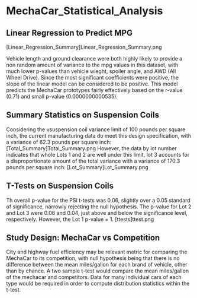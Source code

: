 # MechaCar_Statistical_Analysis

## Linear Regression to Predict MPG

[Linear_Regression_Summary]Linear_Regression_Summary.png

Vehicle length and ground clearance were both highly likely to provide a non random amount of variance to the mpg values in this dataset, with much lower p-values than vehicle wieght, spoiler angle, and AWD (All Wheel Drive). Since the most significant coefficients were positive, the slope of the linear model can be considered to be positive. This model predicts the MechaCar prototypes fairly effectively based on the r-value (0.71) and small p-value (0.0000000000535).

## Summary Statistics on Suspension Coils

Considering the vsuspension coil variance limit of 100 pounds per square inch, the current manufacturing data do meet this design specification, with a variance of 62.3 pounds per square inch:
[Total_Summary]Total_Summary.png
However, the data by lot number indicates that whole Lots 1 and 2 are well under this limit, lot 3 accounts for a disproportionate amount of the total variance with a variance of 170.3 pounds per square inch: 
[Lot_Summary]Lot_Summary.png

## T-Tests on Suspension Coils

Th overall p-value for the PSI t-tests was 0.06, slightly over a 0.05 standard of significance, narrowly rejecting the null hypothesis. The p-value for Lot 2 and Lot 3 were 0.06 and 0.04, just above and below the significance level, respectively. However, the Lot 1 p-value = 1.
[ttests]ttest.png

## Study Design: MechaCar vs Competition

City and highway fuel efficiency may be relevant metric for comparing the MechaCar to its competition, with null hypothesis being that there is no difference between the mean miles/gallon for each brand of vehicle, other than by chance. A two sample t-test would compare the mean miles/gallon of the mechacar and competitors. Data for many individual cars of each type would be required in order to compute distribution statistics within the t-test. 

